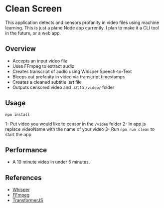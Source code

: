# Clean Screen

This application detects and censors profanity in video files using machine learning.
This is just a plane Node app currently. I plan to make it a CLI tool in the future, or a web app.

## Overview

- Accepts an input video file
- Uses FFmpeg to extract audio
- Creates transcript of audio using Whisper Speech-to-Text
- Bleeps out profanity in video via transcript timestamps
- Creates a cleaned subtitle .srt file
- Outputs censored video and .srt to `/video/` folder

## Usage

```
npm install
```

1- Put video you would like to censor in the `/video` folder
2- In app.js replace videoName with the name of your video
3- Run `npm run clean` to start the app

## Performance

- A 10 minute video in under 5 minutes.

## References

- [Whisper](https://github.com/ggerganov/whisper.cpp)
- [FFmpeg](https://ffmpeg.org/)
- [TransformerJS](https://github.com/xenova/transformers.js)
